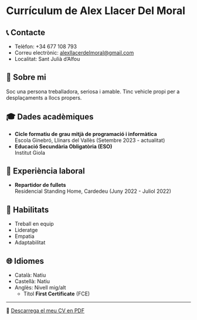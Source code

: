 # Currículum de Alex Llacer Del Moral

## 📞 Contacte
- Telèfon: +34 677 108 793  
- Correu electrònic: alexllacerdelmoral@gmail.com  
- Localitat: Sant Julià d’Alfou  

## 👤 Sobre mi
Soc una persona treballadora, seriosa i amable. Tinc vehicle propi per a desplaçaments a llocs propers.

## 🎓 Dades acadèmiques
- **Cicle formatiu de grau mitjà de programació i informàtica**  
  Escola Ginebró, Llinars del Vallès (Setembre 2023 - actualitat)
- **Educació Secundària Obligatòria (ESO)**  
  Institut Giola

## 💼 Experiència laboral
- **Repartidor de fullets**  
  Residencial Standing Home, Cardedeu (Juny 2022 - Juliol 2022)

## 🧠 Habilitats
- Treball en equip  
- Lideratge  
- Empatia  
- Adaptabilitat  

## 🌐 Idiomes
- Català: Natiu  
- Castellà: Natiu  
- Anglès: Nivell mig/alt  
  - Títol **First Certificate** (FCE)

---

📄 [Descarrega el meu CV en PDF](./Alex%20Llacer%20(1)%20(2).pdf)
